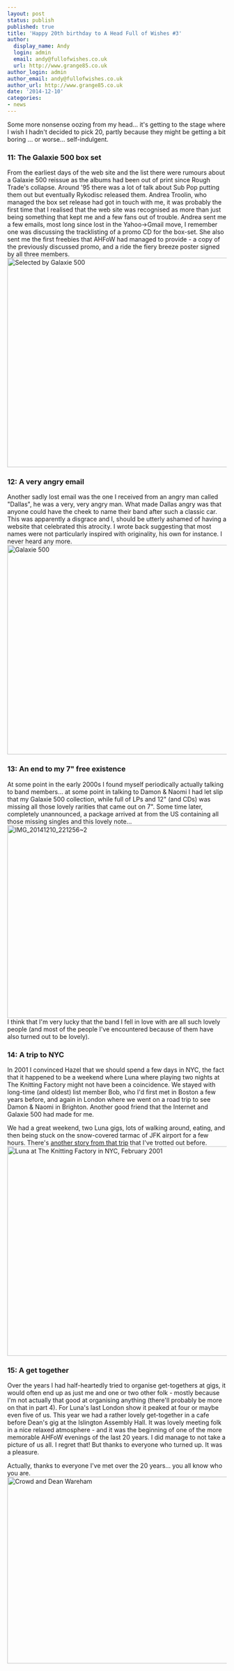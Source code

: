 ```yaml
---
layout: post
status: publish
published: true
title: 'Happy 20th birthday to A Head Full of Wishes #3'
author:
  display_name: Andy
  login: admin
  email: andy@fullofwishes.co.uk
  url: http://www.grange85.co.uk
author_login: admin
author_email: andy@fullofwishes.co.uk
author_url: http://www.grange85.co.uk
date: '2014-12-10'
categories:
- news
---
```

<p>Some more nonsense oozing from my head... it's getting to the stage where I wish I hadn't decided to pick 20, partly because they might be getting a bit boring ... or worse... self-indulgent.</p>
<h3>11: The Galaxie 500 box set</h3>
<p> From the earliest days of the web site and the list there were rumours about a Galaxie 500 reissue as the albums had been out of print since Rough Trade's collapse. Around '95 there was a lot of talk about Sub Pop putting them out but eventually Rykodisc released them. Andrea Troolin, who managed the box set release had got in touch with me, it was probably the first time that I realised that the web site was recognised as more than just being something that kept me and a few fans out of trouble. Andrea sent me a few emails, most long since lost in the Yahoo->Gmail move, I remember one was discussing the tracklisting of a promo CD for the box-set. She also sent me the first freebies that AHFoW had managed to provide - a copy of the previously discussed promo, and a ride the fiery breeze poster signed by all three members.<br />
<a href="https://www.flickr.com/photos/grange85/7167416861" title="Selected by Galaxie 500 by Andy Aldridge, on Flickr"><img class="aligncenter" src="https://farm8.staticflickr.com/7103/7167416861_bd42d62794_z.jpg" width="640" height="480" alt="Selected by Galaxie 500"></a></p>
<h3>12: A very angry email</h3>
<p> Another sadly lost email was the one I received from an angry man called "Dallas", he was a very, very angry man. What made Dallas angry was that anyone could have the cheek to name their band after such a classic car. This was apparently a disgrace and I, should be utterly ashamed of having a website that celebrated this atrocity. I wrote back suggesting that most names were not particularly inspired with originality, his own for instance. I never heard any more.<br />
<a href="https://www.flickr.com/photos/grange85/49430611" title="Galaxie 500 by Andy Aldridge, on Flickr"><img class="aligncenter" src="https://farm1.staticflickr.com/33/49430611_67433992a5_z.jpg" width="640" height="480" alt="Galaxie 500"></a></p>
<h3>13: An end to my 7" free existence</h3>
<p> At some point in the early 2000s I found myself periodically actually talking to band members... at some point in talking to Damon & Naomi I had let slip that my Galaxie 500 collection, while full of LPs and 12" (and CDs) was missing all those lovely rarities that came out on 7". Some time later, completely unannounced, a package arrived at from the US containing all those missing singles and this lovely note...<br />
<a href="https://www.flickr.com/photos/grange85/15371119284" title="IMG_20141210_221256~2 by Andy Aldridge, on Flickr"><img class="aligncenter" src="https://farm9.staticflickr.com/8674/15371119284_c526fb37fc_z.jpg" width="640" height="442" alt="IMG_20141210_221256~2"></a><br />
I think that I'm very lucky that the band I fell in love with are all such lovely people (and most of the people I've encountered because of them have also turned out to be lovely).</p>
<h3>14: A trip to NYC</h3>
<p> In 2001 I convinced Hazel that we should spend a few days in NYC, the fact that it happened to be a weekend where Luna where playing two nights at The Knitting Factory might not have been a coincidence. We stayed with long-time (and oldest) list member Bob, who I'd first met in Boston a few years before, and again in London where we went on a road trip to see Damon & Naomi in Brighton. Another good friend that the Internet and Galaxie 500 had made for me. </p>
<p>We had a great weekend, two Luna gigs, lots of walking around, eating, and then being stuck on the snow-covered tarmac of JFK airport for a few hours. There's <a href="http://www.grange85.co.uk/swirling/2007/07/20/my-top-6dean-wareham-moments/">another story from that trip</a> that I've trotted out before.<br />
<a href="https://www.flickr.com/photos/grange85/15800785069" title="Luna at The Knitting Factory in NYC, February 2001 by Andy Aldridge, on Flickr"><img src="https://farm9.staticflickr.com/8682/15800785069_8b439bef5f_z.jpg" width="640" height="480" alt="Luna at The Knitting Factory in NYC, February 2001"></a></p>
<h3>15: A get together</h3>
<p> Over the years I had half-heartedly tried to organise get-togethers at gigs, it would often end up as just me and one or two other folk - mostly because I'm not actually that good at organising anything (there'll probably be more on that in part 4). For Luna's last London show it peaked at four or maybe even five of us. This year we had a rather lovely get-together in a cafe before Dean's gig at the Islington Assembly Hall. It was lovely meeting folk in a nice relaxed atmosphere - and it was the beginning of one of the more memorable AHFoW evenings of the last 20 years. I did manage to not take a picture of us all. I regret that! But thanks to everyone who turned up. It was a pleasure.</p>
<p>Actually, thanks to everyone I've met over the 20 years... you all know who you are.<br />
<a href="https://www.flickr.com/photos/grange85/14253120771" title="Crowd and Dean Wareham by Andy Aldridge, on Flickr"><img class="aligncenter" src="https://farm3.staticflickr.com/2923/14253120771_f86251d1bf_z.jpg" width="640" height="428" alt="Crowd and Dean Wareham"></a></p>
